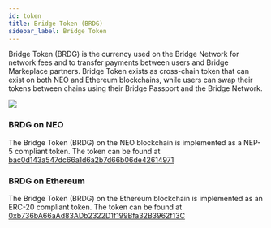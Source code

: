 ```yaml
---
id: token
title: Bridge Token (BRDG)
sidebar_label: Bridge Token
---
```

Bridge Token (BRDG) is the currency used on the Bridge Network for network fees and to transfer payments between users and Bridge Markeplace partners.  Bridge Token exists as cross-chain token that can exist on both NEO and Ethereum blockchains, while users can swap their tokens between chains using their Bridge Passport and the Bridge Network.

<img class='centered' src='/img/bridge-token.png'></img>



### BRDG on NEO
The Bridge Token (BRDG) on the NEO blockchain is implemented as a NEP-5 compliant token.  The token can be found at <a href="https://neoscan.io/asset/bac0d143a547dc66a1d6a2b7d66b06de42614971">bac0d143a547dc66a1d6a2b7d66b06de42614971</a>

### BRDG on Ethereum
The Bridge Token (BRDG) on the Ethereum blockchain is implemented as an ERC-20 compliant token.  The token can be found at <a href="https://etherscan.io/token/0xb736bA66aAd83ADb2322D1f199Bfa32B3962f13C">0xb736bA66aAd83ADb2322D1f199Bfa32B3962f13C</a>
